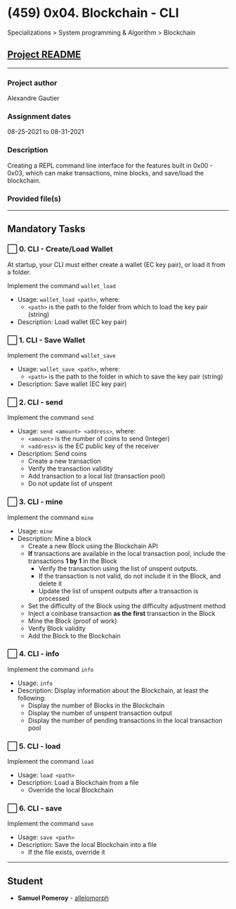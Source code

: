 # (459) 0x04. Blockchain - CLI
Specializations > System programming & Algorithm > Blockchain

## [Project README](./README.md)

---

### Project author
Alexandre Gautier

### Assignment dates
08-25-2021 to 08-31-2021

### Description
Creating a REPL command line interface for the features built in 0x00 - 0x03, which can make transactions, mine blocks, and save/load the blockchain.

### Provided file(s)
<!-- also add llist/ ? -->

---

## Mandatory Tasks

### :white_large_square: 0. CLI - Create/Load Wallet
At startup, your CLI must either create a wallet (EC key pair), or load it from a folder.

Implement the command `wallet_load`
* Usage: `wallet_load <path>`, where:
    * `<path>` is the path to the folder from which to load the key pair (string)
* Description: Load wallet (EC key pair)
<!--
File(s): [``](./)\ -->

### :white_large_square: 1. CLI - Save Wallet
Implement the command `wallet_save`
* Usage: `wallet_save <path>`, where:
    * `<path>` is the path to the folder in which to save the key pair (string)
* Description: Save wallet (EC key pair)
<!--
File(s): [``](./)\ -->

### :white_large_square: 2. CLI - send
Implement the command `send`
* Usage: `send <amount> <address>`, where:
    * `<amount>` is the number of coins to send (Integer)
    * `<address>` is the EC public key of the receiver
* Description: Send coins
    * Create a new transaction
    * Verify the transaction validity
    * Add transaction to a local list (transaction pool)
    * Do not update list of unspent
<!--
File(s): [``](./)\-->

### :white_large_square: 3. CLI - mine
Implement the command `mine`
* Usage: `mine`
* Description: Mine a block
    * Create a new Block using the Blockchain API
    * **If** transactions are available in the local transaction pool, include the transactions **1 by 1** in the Block
        * Verify the transaction using the list of unspent outputs.
        * If the transaction is not valid, do not include it in the Block, and delete it
        * Update the list of unspent outputs after a transaction is processed
    * Set the difficulty of the Block using the difficulty adjustment method
    * Inject a coinbase transaction **as the first** transaction in the Block
    * Mine the Block (proof of work)
    * Verify Block validity
    * Add the Block to the Blockchain
<!--
File(s): [``](./)\-->

### :white_large_square: 4. CLI - info
Implement the command `info`
* Usage: `info`
* Description: Display information about the Blockchain, at least the following:
    * Display the number of Blocks in the Blockchain
    * Display the number of unspent transaction output
    * Display the number of pending transactions in the local transaction pool
<!--
File(s): [``](./)\-->

### :white_large_square: 5. CLI - load
Implement the command `load`
* Usage: `load <path>`
* Description: Load a Blockchain from a file
    * Override the local Blockchain
<!--
File(s): [``](./)\-->

### :white_large_square: 6. CLI - save
Implement the command `save`
* Usage: `save <path>`
* Description: Save the local Blockchain into a file
    * If the file exists, override it
<!--
File(s): [``](./)\-->

---

## Student
* **Samuel Pomeroy** - [allelomorph](github.com/allelomorph)
